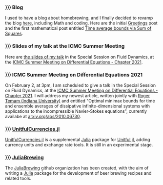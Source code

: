 ### ⟩⟩⟩ **Blog**

I used to have a blog about homebrewing, and I finally decided to revamp the blog [here](/pages/blog/), including Math and coding. Here are the initial [Greetings](/blog/2021/02/greetings/) post and the first mathematical post entitled [Time average bounds via Sum of Squares](/blog/2021/02/time_ave_bounds_SoS/).

### ⟩⟩⟩ **Slides of my talk at the ICMC Summer Meeting**

Here are [the slides of my talk](/assets/material/Apr_ICMCSummer_RR_fev2021.pdf) in the Special Session on Fluid Dynamics, at the [ICMC Summer Meeting on Differential Equations - Chapter 2021](http://summer.icmc.usp.br/summers/summer21/).

### ⟩⟩⟩ **ICMC Summer Meeting on Differential Equations 2021**

On February 2, at 3pm, I am scheduled to give a talk in the Special Session on Fluid Dynamics, at the [ICMC Summer Meeting on Differential Equations - Chapter 2021](http://summer.icmc.usp.br/summers/summer21/). I will address my newest article, written jointly with [Roger Temam (Indiana University)](https://math.indiana.edu/about/faculty/temam-roger.html) and entitled "Optimal minimax bounds for time and ensemble averages of dissipative infinite-dimensional systems with applications to the incompressible Navier-Stokes equations", currently availabe at [arxiv.org/abs/2010.06730](https://arxiv.org/abs/2010.06730).

### ⟩⟩⟩ **[UnitfulCurrencies.jl](https://github.com/rmsrosa/UnitfulCurrencies.jl)**

[UnitfulCurrencies.jl](https://github.com/rmsrosa/UnitfulCurrencies.jl) is a supplemental [Julia](https://www.julialang.org) package for [Unitful.jl](https://github.com/PainterQubits/Unitful.jl), adding currency units and exchange rate tools. It is still in an experimental stage.

### ⟩⟩⟩ **[JuliaBrewing](https://github.com/JuliaBrewing)**

The [JuliaBrewing](https://github.com/JuliaBrewing) github organization has been created, with the aim of writing a [Julia](https://www.julialang.org) package for the development of beer brewing recipes and related tools.
